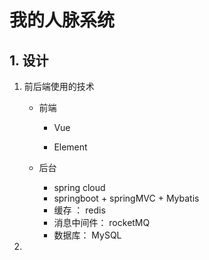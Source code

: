 # 我的人脉系统

## 1. 设计

1. 前后端使用的技术

   * 前端

     * Vue

     * Element

   * 后台
		* spring cloud
		* springboot + springMVC + Mybatis
		* 缓存 ： redis
		* 消息中间件： rocketMQ
		* 数据库： MySQL
2. 